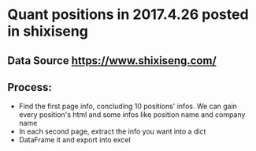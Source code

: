 # Quant positions in 2017.4.26 posted in shixiseng
## Data Source https://www.shixiseng.com/
## Process:
* Find the first page info, concluding 10 positions' infos. We can gain every position's html and some infos like position name and company name
* In each second page, extract the info you want into a dict
* DataFrame it and export into excel
